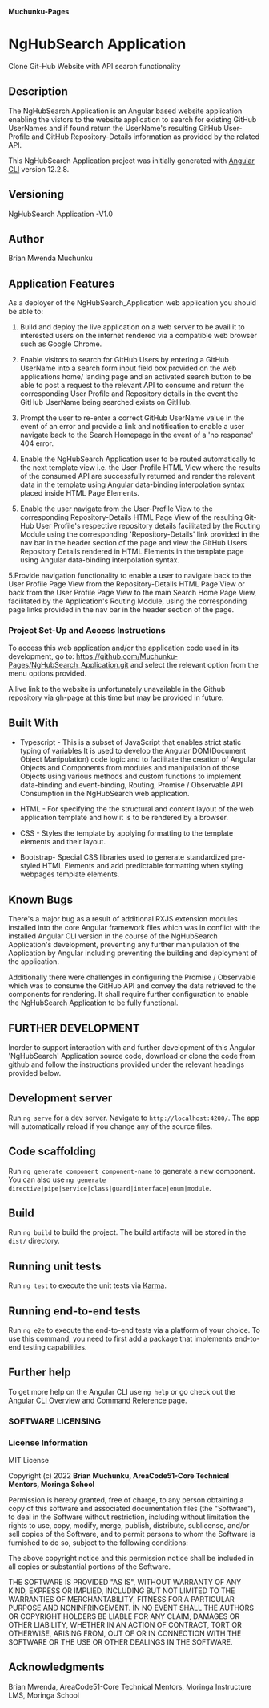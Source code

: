 **Muchunku-Pages**
# NgHubSearch Application
Clone Git-Hub Website with API search functionality
## Description

The NgHubSearch Application is an Angular based website application enabling the vistors to the website application to search for existing GitHub UserNames and if found return the UserName's resulting GitHub User-Profile and GitHub Repository-Details information as provided by the related API.

This NgHubSearch Application project was initially generated with [Angular CLI](https://github.com/angular/angular-cli) version 12.2.8.


## Versioning

NgHubSearch Application -V1.0 

## Author
Brian Mwenda Muchunku

## Application Features

As a deployer of the NgHubSearch_Application web application you should be able to:

  1. Build and deploy the live application on a web server to be avail it to interested users on the internet rendered via a compatible web browser such as Google Chrome.

  2. Enable visitors to search for GitHub Users by entering a GitHub UserName into a search form input field box provided on the web applications home/ landing page and an activated search button to be able to post a request to the relevant API to consume and return the corresponding User Profile and Repository details in the event the GitHub UserName being searched exists on GitHub.
  
  3. Prompt the user to re-enter a correct GitHub UserName value in the event of an error and provide a link and notification to enable a user navigate back to the Search Homepage in the event of a 'no response' 404 error. 
  
  3. Enable the NgHubSearch Application user to be routed automatically to the next template view i.e. the User-Profile HTML View where the results of the consumed API are successfully returned and render the relevant data in the template using Angular data-binding interpolation syntax placed inside HTML Page Elements.

  4. Enable the user navigate from the User-Profile View to the corresponding Repository-Details HTML Page View of the resulting Git-Hub User Profile's respective repository details facilitated by the Routing Module using the corresponding 'Repository-Details' link provided in the nav bar in the header section of the page and view the GitHub Users Repository Details rendered in HTML Elements in the template page using Angular data-binding interpolation syntax. 
  
  5.Provide navigation functionality to enable a user to navigate back to the User Profile Page View from the Repository-Details HTML Page View or back from the User Profile Page View to the main Search Home Page View, facilitated by the  Application's Routing Module, using the corresponding page links provided in the nav bar in the header section of the page.

### Project Set-Up and Access Instructions

To access this web application and/or the application code used in its development, go to: https://github.com/Muchunku-Pages/NgHubSearch_Application.git and select the relevant option from the menu options provided.

A live link to the website is unfortunately  unavailable in the Github repository via gh-page at this time but may be provided in future.    

## Built With

* Typescript - This is a subset of JavaScript that enables strict static typing of variables
 It is used to develop the Angular DOM(Document Object Manipulation) code logic and to facilitate  the creation of Angular Objects and Components from modules and manipulation of those Objects using various methods and custom functions to implement data-binding and event-binding, Routing, Promise / Observable API Consumption in the NgHubSearch web application.

* HTML - For specifying the the structural and content layout of the web application template and how it is to be rendered by a browser.

* CSS - Styles the template by applying formatting to the template elements and their layout. 

* Bootstrap- Special CSS libraries used to generate standardized pre-styled HTML Elements and add predictable formatting when styling webpages template elements.

## Known Bugs

There's a major bug as a result of additional RXJS extension modules installed into the core Angular framework files which was in conflict with the installed Angular CLI version in the course of the NgHubSearch Application's development, preventing any further manipulation of the Application by Angular including preventing the building and deployment of the application.

Additionally there were challenges in configuring the Promise / Observable which was to consume the GitHub API and convey the data retrieved to the components for rendering. It shall require further configuration to enable the NgHubSearch Application to be fully functional.  


## FURTHER DEVELOPMENT

Inorder to support interaction with and further development of this  Angular 'NgHubSearch' Application source code, download or clone the code from github and follow the instructions provided under the relevant headings provided below.

## Development server

Run `ng serve` for a dev server. Navigate to `http://localhost:4200/`. The app will automatically reload if you change any of the source files.

## Code scaffolding

Run `ng generate component component-name` to generate a new component. You can also use `ng generate directive|pipe|service|class|guard|interface|enum|module`.

## Build

Run `ng build` to build the project. The build artifacts will be stored in the `dist/` directory.

## Running unit tests

Run `ng test` to execute the unit tests via [Karma](https://karma-runner.github.io).

## Running end-to-end tests

Run `ng e2e` to execute the end-to-end tests via a platform of your choice. To use this command, you need to first add a package that implements end-to-end testing capabilities.

## Further help

To get more help on the Angular CLI use `ng help` or go check out the [Angular CLI Overview and Command Reference](https://angular.io/cli) page.

### SOFTWARE LICENSING
### License Information
MIT License

Copyright (c) 2022 
**Brian Muchunku, AreaCode51-Core Technical Mentors, Moringa School**

Permission is hereby granted, free of charge, to any person obtaining a copy of this software and associated documentation files (the "Software"), to deal in the Software without restriction, including without limitation the rights to use, copy, modify, merge, publish, distribute, sublicense, and/or sell copies of the Software, and to permit persons to whom the Software is furnished to do so, subject to the following conditions:

The above copyright notice and this permission notice shall be included in all copies or substantial portions of the Software.

THE SOFTWARE IS PROVIDED "AS IS", WITHOUT WARRANTY OF ANY KIND, EXPRESS OR IMPLIED, INCLUDING BUT NOT LIMITED TO THE WARRANTIES OF MERCHANTABILITY, FITNESS FOR A PARTICULAR PURPOSE AND NONINFRINGEMENT. IN NO EVENT SHALL THE AUTHORS OR COPYRIGHT HOLDERS BE LIABLE FOR ANY CLAIM, DAMAGES OR OTHER LIABILITY, WHETHER IN AN ACTION OF CONTRACT, TORT OR OTHERWISE, ARISING FROM, OUT OF OR IN CONNECTION WITH THE SOFTWARE OR THE USE OR OTHER DEALINGS IN THE SOFTWARE.


## Acknowledgments
Brian Mwenda, AreaCode51-Core Technical Mentors, Moringa Instructure LMS, Moringa School
